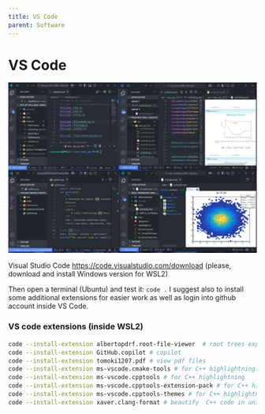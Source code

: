 ```yaml
---
title: VS Code
parent: Software
---
```


# VS Code

![alt text](img/vscode.png)

Visual Studio Code <https://code.visualstudio.com/download> (please, download and install Windows version for WSL2)

Then open a terminal (Ubuntu) and test it:
`code .`
I suggest also to install some additional extensions for easier work as well as login into github account inside VS Code.

### VS code extensions (inside WSL2)

``` bash
code --install-extension albertopdrf.root-file-viewer  # root trees explorer
code --install-extension GitHub.copilot # copilot
code --install-extension tomoki1207.pdf # view pdf files
code --install-extension ms-vscode.cmake-tools # for C++ highlightning
code --install-extension ms-vscode.cpptools # for C++ highlightning
code --install-extension ms-vscode.cpptools-extension-pack # for C++ highlightning
code --install-extension ms-vscode.cpptools-themes # for C++ highlightning
code --install-extension xaver.clang-format # beautify  C++ code in universal style
```
